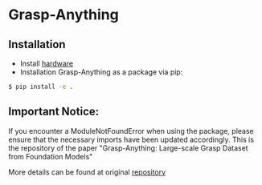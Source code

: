 # Grasp-Anything

## Installation
- Install [hardware](https://github.com/WeihangGuo/hardware)
- Installation Grasp-Anything as a package via pip:
```bash
$ pip install -e .
```

## Important Notice:

If you encounter a ModuleNotFoundError when using the package, please ensure that the necessary imports have been updated accordingly.
This is the repository of the paper "Grasp-Anything: Large-scale Grasp Dataset from Foundation Models"

More details can be found at original [repository](https://github.com/Fsoft-AIC/Grasp-Anything)